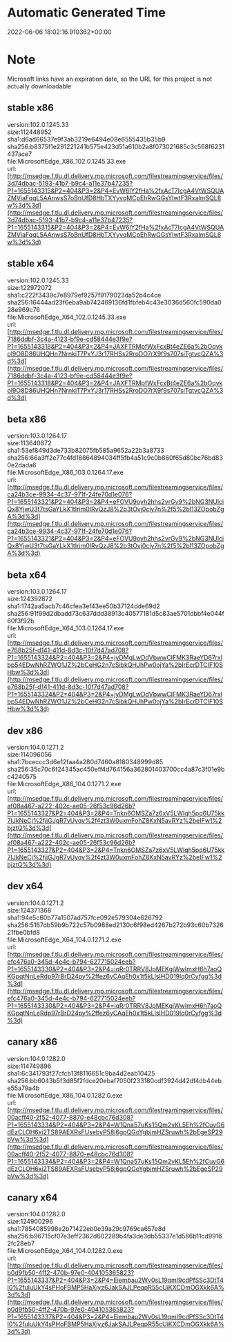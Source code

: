 # Automatic Generated Time
2022-06-06 18:02:16.910362+00:00

# Note
Microsoft links have an expiration date, so the URL for this project is not actually downloadable

## stable x86
version:102.0.1245.33  
size:112448952  
sha1:d6ad66537e9f3ab3219e6494e08e6555435b35b9  
sha256:b8375f1e291221241b575e423d51a610b2a8f073021685c3c568f6231437ace7  
file:MicrosoftEdge_X86_102.0.1245.33.exe  
url:[http://msedge.f.tlu.dl.delivery.mp.microsoft.com/filestreamingservice/files/3d74dbac-5193-41b7-b9c4-a11e37b47235?P1=1655143315&P2=404&P3=2&P4=EvW6lY2fHa%2fxAcT7IcgA4VtWSQUAZMViaFqqL5AAnwsS7oBnUfD8HbTXYyvqMCpEhRwGGsYIwtF3RxaImSQL8w%3d%3d](http://msedge.f.tlu.dl.delivery.mp.microsoft.com/filestreamingservice/files/3d74dbac-5193-41b7-b9c4-a11e37b47235?P1=1655143315&P2=404&P3=2&P4=EvW6lY2fHa%2fxAcT7IcgA4VtWSQUAZMViaFqqL5AAnwsS7oBnUfD8HbTXYyvqMCpEhRwGGsYIwtF3RxaImSQL8w%3d%3d)  

## stable x64
version:102.0.1245.33  
size:122972072  
sha1:c222f3439c7e8979ef9257f9179023da52b4c4ce  
sha256:16444ad23f6eba9ab742469136fd1fbfeb4c43e3036d560fc590da028e969c76  
file:MicrosoftEdge_X64_102.0.1245.33.exe  
url:[http://msedge.f.tlu.dl.delivery.mp.microsoft.com/filestreamingservice/files/7186ddbf-3c4a-4123-bf9e-cd58444e3f9e?P1=1655143318&P2=404&P3=2&P4=JAXFTRMpfWxFcxBt4eZE6a%2bOqvkol9O8D86UHQHn7NrnkiT7PxYJ3r17RHSs2RroDO7rX9f9s707siTgtvcQZA%3d%3d](http://msedge.f.tlu.dl.delivery.mp.microsoft.com/filestreamingservice/files/7186ddbf-3c4a-4123-bf9e-cd58444e3f9e?P1=1655143318&P2=404&P3=2&P4=JAXFTRMpfWxFcxBt4eZE6a%2bOqvkol9O8D86UHQHn7NrnkiT7PxYJ3r17RHSs2RroDO7rX9f9s707siTgtvcQZA%3d%3d)  

## beta x86
version:103.0.1264.17  
size:113640872  
sha1:53ef849d3de733b82075fb585a9652a22b3a8733  
sha256:66a3ff2e77c4fd18864894034ff5fb4a51c9c0b860f65d80bc76bd830e2dada6  
file:MicrosoftEdge_X86_103.0.1264.17.exe  
url:[http://msedge.f.tlu.dl.delivery.mp.microsoft.com/filestreamingservice/files/ca24b3ce-9934-4c37-971f-24fe70d1e076?P1=1655143321&P2=404&P3=2&P4=eFOVU9oyh2hhs2vrGv9%2bNG3NUlciQx8YjwU3t7tsGaYLkX1tIrim0IRvQzJ8%2b3tOvj0ciy7n%2f5%2bl13ZOpobZgA%3d%3d](http://msedge.f.tlu.dl.delivery.mp.microsoft.com/filestreamingservice/files/ca24b3ce-9934-4c37-971f-24fe70d1e076?P1=1655143321&P2=404&P3=2&P4=eFOVU9oyh2hhs2vrGv9%2bNG3NUlciQx8YjwU3t7tsGaYLkX1tIrim0IRvQzJ8%2b3tOvj0ciy7n%2f5%2bl13ZOpobZgA%3d%3d)  

## beta x64
version:103.0.1264.17  
size:124392872  
sha1:1742aa5acb7c46cfea3ef43ee50b37124dde69d2  
sha256:91f99d2dbadd73c637ddd38913c40577181d5c83ae5701dbbf4e044f60f3f92b  
file:MicrosoftEdge_X64_103.0.1264.17.exe  
url:[http://msedge.f.tlu.dl.delivery.mp.microsoft.com/filestreamingservice/files/e768b25f-d141-411d-8d3c-10f7d47ad708?P1=1655143324&P2=404&P3=2&P4=jyDMgLwDdVbwwCIFMK3RaeYD67rxlbp54EDwNhRZWO1JZ%2bCeHG2n7cSibkQHJhPw0ojYa%2bIrEcrDTCIF10SHbw%3d%3d](http://msedge.f.tlu.dl.delivery.mp.microsoft.com/filestreamingservice/files/e768b25f-d141-411d-8d3c-10f7d47ad708?P1=1655143324&P2=404&P3=2&P4=jyDMgLwDdVbwwCIFMK3RaeYD67rxlbp54EDwNhRZWO1JZ%2bCeHG2n7cSibkQHJhPw0ojYa%2bIrEcrDTCIF10SHbw%3d%3d)  

## dev x86
version:104.0.1271.2  
size:114096056  
sha1:7bceccc3d6e12faa4a280d7460a8180348999d85  
sha256:35c70c6f24345ac450eff4d764156a362801403700cc4a87c3f01e9bc4240575  
file:MicrosoftEdge_X86_104.0.1271.2.exe  
url:[http://msedge.f.tlu.dl.delivery.mp.microsoft.com/filestreamingservice/files/af08a467-a222-402c-ae05-26f53c96d26b?P1=1655143327&P2=404&P3=2&P4=Tnkn6OMSZa7z6xV5LWlqh5pq6U75kk7IJkNeCj%2fjjGJgR7vUyqv%2f4zt3W0uxmFohZ8KxN5avRYz%2beIFw1%2bjztQ%3d%3d](http://msedge.f.tlu.dl.delivery.mp.microsoft.com/filestreamingservice/files/af08a467-a222-402c-ae05-26f53c96d26b?P1=1655143327&P2=404&P3=2&P4=Tnkn6OMSZa7z6xV5LWlqh5pq6U75kk7IJkNeCj%2fjjGJgR7vUyqv%2f4zt3W0uxmFohZ8KxN5avRYz%2beIFw1%2bjztQ%3d%3d)  

## dev x64
version:104.0.1271.2  
size:124371368  
sha1:94e5c60b77a1507ad757fce092e579304e626792  
sha256:5167db59b9b722c57b0988ed2130c6f98ed4267b272b93c60b732621fbe0bfd8  
file:MicrosoftEdge_X64_104.0.1271.2.exe  
url:[http://msedge.f.tlu.dl.delivery.mp.microsoft.com/filestreamingservice/files/efc476a0-345d-4e4c-b794-627715024eeb?P1=1655143330&P2=404&P3=2&P4=iqRr0TRRV8JpMEKgiWwImxH6h7aoQKGpqtNnLeRdp97rBrD24py%2ffez6yCAqEh0x1t5kLlsIHD019lq0rCyfgg%3d%3d](http://msedge.f.tlu.dl.delivery.mp.microsoft.com/filestreamingservice/files/efc476a0-345d-4e4c-b794-627715024eeb?P1=1655143330&P2=404&P3=2&P4=iqRr0TRRV8JpMEKgiWwImxH6h7aoQKGpqtNnLeRdp97rBrD24py%2ffez6yCAqEh0x1t5kLlsIHD019lq0rCyfgg%3d%3d)  

## canary x86
version:104.0.1282.0  
size:114749896  
sha1:6c341793f27cfcb13f8116651c9ba4d2eab10425  
sha256:bb6043b5f3d85f2fdce20ebaf7050f233180cdf3924d42df4db44ebe55a79a4b  
file:MicrosoftEdge_X86_104.0.1282.0.exe  
url:[http://msedge.f.tlu.dl.delivery.mp.microsoft.com/filestreamingservice/files/00acff40-2f52-4077-8870-e48cbc76d308?P1=1655143334&P2=404&P3=2&P4=W1Qna57uKs15Qm2vKL5Eh%2fCuyG6dEzCLOH6xi2TS89AEXRsFUsebyP58j6gpQGoYgbjmHZSruwh%2bEgeSP29bVw%3d%3d](http://msedge.f.tlu.dl.delivery.mp.microsoft.com/filestreamingservice/files/00acff40-2f52-4077-8870-e48cbc76d308?P1=1655143334&P2=404&P3=2&P4=W1Qna57uKs15Qm2vKL5Eh%2fCuyG6dEzCLOH6xi2TS89AEXRsFUsebyP58j6gpQGoYgbjmHZSruwh%2bEgeSP29bVw%3d%3d)  

## canary x64
version:104.0.1282.0  
size:124900296  
sha1:7854085998e2b71422eb0e39a29c9769ca657e8d  
sha256:b96715cf07e3eff2362d602289b4fa3de3db55337e1d586b11cd99162fc28eb7  
file:MicrosoftEdge_X64_104.0.1282.0.exe  
url:[http://msedge.f.tlu.dl.delivery.mp.microsoft.com/filestreamingservice/files/b0d9fb50-4ff2-470b-97e0-404105365823?P1=1655143337&P2=404&P3=2&P4=Eiembau2Wv0sL19qmI9cdPfSSc3DtT4I0%2fuluUkY4sPHoFBMP5HaXiyz6JakSAJLPeqpR55cUiKXCDmOGXkk6A%3d%3d](http://msedge.f.tlu.dl.delivery.mp.microsoft.com/filestreamingservice/files/b0d9fb50-4ff2-470b-97e0-404105365823?P1=1655143337&P2=404&P3=2&P4=Eiembau2Wv0sL19qmI9cdPfSSc3DtT4I0%2fuluUkY4sPHoFBMP5HaXiyz6JakSAJLPeqpR55cUiKXCDmOGXkk6A%3d%3d)  